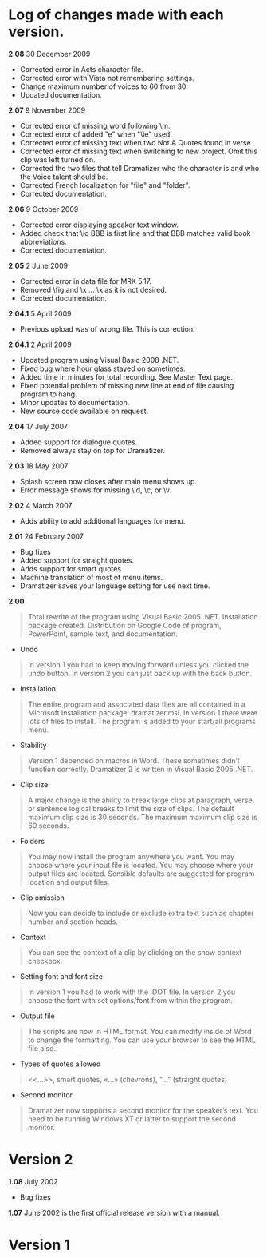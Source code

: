 # Log of changes made with each version. #

**2.08**
30 December 2009
  * Corrected error in Acts character file.
  * Corrected error with Vista not remembering settings.
  * Change maximum number of voices to 60 from 30.
  * Updated documentation.

**2.07**
9 November 2009
  * Corrected error of missing word following \m.
  * Corrected error of added "e" when "\ie" used.
  * Corrected error of missing text when two Not A Quotes found in verse.
  * Corrected error of missing text when switching to new project. Omit this clip was left turned on.
  * Corrected the two files that tell Dramatizer who the character is and who the Voice talent should be.
  * Corrected French localization for "file" and "folder".
  * Corrected documentation.

**2.06**
9 October 2009
  * Corrected error displaying speaker text window.
  * Added check that \id BBB is first line and that BBB matches valid book abbreviations.
  * Corrected documentation.

**2.05**
2 June 2009
  * Corrected error in data file for MRK 5.17.
  * Removed \fig and \x ... \x as it is not desired.
  * Corrected documentation.

**2.04.1**
5 April 2009
  * Previous upload was of wrong file. This is correction.

**2.04.1**
2 April 2009
  * Updated program using Visual Basic 2008 .NET.
  * Fixed bug where hour glass stayed on sometimes.
  * Added time in minutes for total recording. See Master Text page.
  * Fixed potential problem of missing new line at end of file causing program to hang.
  * Minor updates to documentation.
  * New source code available on request.

**2.04**
17 July 2007
  * Added support for dialogue quotes.
  * Removed always stay on top for Dramatizer.

**2.03**
18 May 2007
  * Splash screen now closes after main menu shows up.
  * Error message shows for missing \id, \c, or \v.

**2.02**
4 March 2007
  * Adds ability to add additional languages for menu.

**2.01**
24 February 2007
  * Bug fixes
  * Added support for straight quotes.
  * Adds support for smart quotes
  * Machine translation of most of menu items.
  * Dramatizer saves your language setting for use next time.

**2.00**
> Total rewrite of the program using Visual Basic 2005 .NET.
> Installation package created.
> Distribution on Google Code of program, PowerPoint, sample text, and documentation.
  * Undo
> In version 1 you had to keep moving forward unless you clicked the undo button. In version 2 you can just back up with the back button.
  * Installation
> The entire program and associated data files are all contained in a Microsoft Installation package: dramatizer.msi. In version 1 there were lots of files to install. The program is added to your start/all programs menu.
  * Stability
> Version 1 depended on macros in Word. These sometimes didn’t function correctly. Dramatizer 2 is written in Visual Basic 2005 .NET.
  * Clip size
> A major change is the ability to break large clips at paragraph, verse, or sentence logical breaks to limit the size of clips. The default maximum clip size is 30 seconds. The maximum maximum clip size is 60 seconds.
  * Folders
> You may now install the program anywhere you want. You may choose where your input file is located. You may choose where your output files are located. Sensible defaults are suggested for program location and output files.
  * Clip omission
> Now you can decide to include or exclude extra text such as chapter number and section heads.
  * Context
> You can see the context of a clip by clicking on the show context checkbox.
  * Setting font and font size
> In version 1 you had to work with the .DOT file. In version 2 you choose the font with  set options/font from within the program.
  * Output file
> The scripts are now in HTML format. You can modify inside of Word to change the formatting. You can use your browser to see the HTML file also.
  * Types of quotes allowed
> <<…>>, smart quotes, «…» (chevrons), "…" (straight quotes)
  * Second monitor
> Dramatizer now supports a second monitor for the speaker’s text. You need to be running Windows XT or latter to support the second monitor.


# Version 2 #


**1.08**
July 2002
  * Bug fixes

**1.07**
June 2002 is the first official release version with a manual.

# Version 1 #